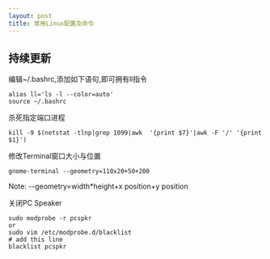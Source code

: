 ```yaml
---
layout: post
title: 常用Linux配置及命令
---
```


持续更新
---------------------------
编辑~/.bashrc,添加如下语句,即可拥有ll指令
<pre><code>alias ll='ls -l --color=auto'
source ~/.bashrc
</code></pre>

杀死指定端口进程
<pre><code>kill -9 $(netstat -tlnp|grep 1099|awk  '{print $7}'|awk -F '/' '{print $1}')</code></pre>
修改Terminal窗口大小与位置
<pre><code>gnome-terminal --geometry=110x20+50+200</code></pre>
Note: --geometry=width*height+x position+y position

<!--more-->关闭PC Speaker
<pre><code>sudo modprobe -r pcspkr
or
sudo vim /etc/modprobe.d/blacklist
# add this line
blacklist pcspkr</code></pre>
